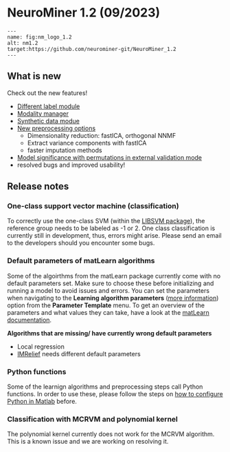 # NeuroMiner 1.2 (09/2023)
```{figure} Images/splash.png
---
name: fig:nm_logo_1.2
alt: nm1.2
target:https://github.com/neurominer-git/NeuroMiner_1.2
---
```

## What is new
Check out the new features! 

- [Different label module](4.2.15_paramtemp_different_label)
- [Modality manager](input_data)
- [Synthetic data modue](4.2.16_paramtemp_synthetic_data)
- [New preprocessing options](preprocessing_pipeline) 
    - Dimensionality reduction: fastICA, orthogonal NNMF
    - Extract variance components with fastICA
    - faster imputation methods
- [Model significance with permutations in external validation mode](OOCV_analysis)
- resolved bugs and improved usability!


## Release notes

### One-class support vector machine (classification)
To correctly use the one-class SVM (within the [LIBSVM package](https://www.csie.ntu.edu.tw/~cjlin/libsvm/)), the reference group needs to be labeled as -1 or 2. One class classification is currently still in development, thus, errors might arise. Please send an email to the developers should you encounter some bugs. 

### Default parameters of matLearn algorithms 
Some of the algoirthms from the matLearn package currently come with no default parameters set. Make sure to choose these before initializing and running a model to avoid issues and errors. You can set the parameters when navigating to the **Learning algorithm parameters** ([more information](learning_algorithm_parameters)) option from the **Parameter Template** menu. To get an overview of the parameters and what values they can take, have a look at the [matLearn documentation](https://www.cs.ubc.ca/~schmidtm/Software/matLearn.html).

**Algorithms that are missing/ have currently wrong default parameters**
- Local regression 
- [IMRelief](https://dl.acm.org/doi/abs/10.1016/j.compbiolchem.2019.03.017) needs different default parameters


### Python functions
Some of the learnign algorithms and preprocessing steps call Python functions. In order to use these, please follow the steps on [how to configure Python in Matlab](python_matlab) before. 

### Classification with MCRVM and polynomial kernel
The polynomial kernel currently does not work for the MCRVM algorithm. This is a known issue and we are working on resolving it. 